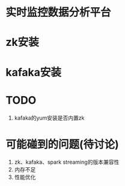 # 实时监控数据分析平台




# zk安装



# kafaka安装



# TODO
1. kafaka的yum安装是否内置zk



# 可能碰到的问题(待讨论)
1. zk、kafaka、spark streaming的版本兼容性
2. 内存不足
3. 性能优化









